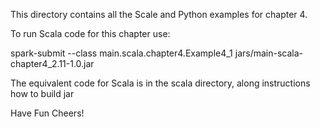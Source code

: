 This directory contains all the Scale and Python examples for chapter 4. 

To run Scala code for this chapter use:

spark-submit --class main.scala.chapter4.Example4_1 jars/main-scala-chapter4_2.11-1.0.jar <args>

The equivalent code for Scala is in the scala directory, along instructions how to build jar

Have Fun
Cheers!
